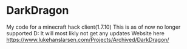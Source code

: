 # DarkDragon
My code for a minecraft hack client(1.7.10) 
This is as of now no longer supported D: It will most likly not get any updates
Website here https://www.lukehanslarsen.com/Projects/Archived/DarkDragon/
